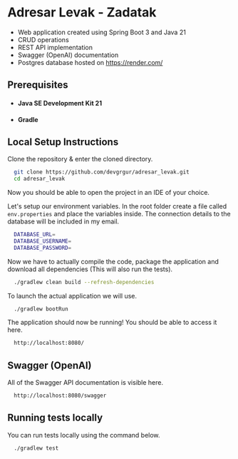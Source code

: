 
# Adresar Levak - Zadatak

- Web application created using Spring Boot 3 and Java 21
- CRUD operations
- REST API implementation
- Swagger (OpenAI) documentation
- Postgres database hosted on https://render.com/

## Prerequisites

- #### Java SE Development Kit 21
- #### Gradle
    
## Local Setup Instructions

Clone the repository & enter the cloned directory.

```bash
  git clone https://github.com/devgrgur/adresar_levak.git
  cd adresar_levak
```

Now you should be able to open the project in an IDE of your choice.

Let's setup our environment variables. In the root folder create a file called `env.properties` and place the variables inside. The connection details to the database will be included in my email.

```bash
  DATABASE_URL=
  DATABASE_USERNAME=
  DATABASE_PASSWORD=
```

Now we have to actually compile the code, package the application and download all dependencies (This will also run the tests).

```bash
  ./gradlew clean build --refresh-dependencies
```


To launch the actual application we will use.

```bash
  ./gradlew bootRun
```

The application should now be running! You should be able to access it here.

```bash
  http://localhost:8080/
```

## Swagger (OpenAI) 

All of the Swagger API documentation is visible here.

```bash
  http://localhost:8080/swagger
```

## Running tests locally

You can run tests locally using the command below.

```bash
  ./gradlew test
```
